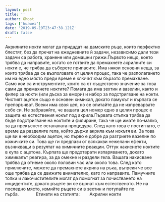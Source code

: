 ```yaml
---
layout: post
title: ''
author: Ghost
tags: ['huawei']
date: '2019-09-19T23:47:38.121Z'
draft: false
---
```


Акрилните нокти могат да придадат на дамските ръце, които перфектно блестят, без да пречат на ежедневните й задачи, независимо дали тези задачи са работа, хранене или домашни грижи.Първото нещо, което трябва да направите, когато се готвите да премахнете акрилните си нокти е, че трябва да съберете припасите. Има някои основни неща, за които трябва да се възползвате от целия процес, така че разполагането им на едно място преди време е ключът към бързото премахване. Само кои са инструментите, които са от съществено значение за това сами да премахнете ноктите? Помага да има зехтин и вазелин, както и филер за нокти (или дъска за емори) и набор за подстригване на нокти. Чистият ацетон също е основен химикал, докато памукът и кърпата се препоръчват. Всеки има своя цел, но се опитайте да не изпреварвате себе си. Не забравяйте, че вашата цел номер едно в целия процес е защита на естествения нокът под акрила.Първата стъпка трябва да бъде подстригване на ноктите и филиране, така че ще имате по-малко, за да прекъснете останалата процедура. След като това е постигнато, е време да разделите гела, който държи акрила към нокътя ви. За това ще ви е необходим ацетон, но първо е добре да разтриете вазелин по кожичките си. Това ще ги предпази от всякакви нежелани ефекти, възникващи в резултат на химичните реакции. Оттук накиснете ноктите в купа с ацетона. Кърпата ще предотврати изпаряването, докато химикалът реагира, за да омекне и раздели гела. Вашата накисване трябва да отнеме около половин час или около това. След като приключите, можете да премахнете акрила на ръка, въпреки че все още трябва да се движите внимателно, като го направите. Памучните топки и лакочистителите могат да помогнат за почистването на инцидентите, докато ръцете ви се върнат към естественото. Не на последно място, измийте ръцете си в зехтин и потупайте по гърба.              Етикети на статията:        Акрилни нокти
